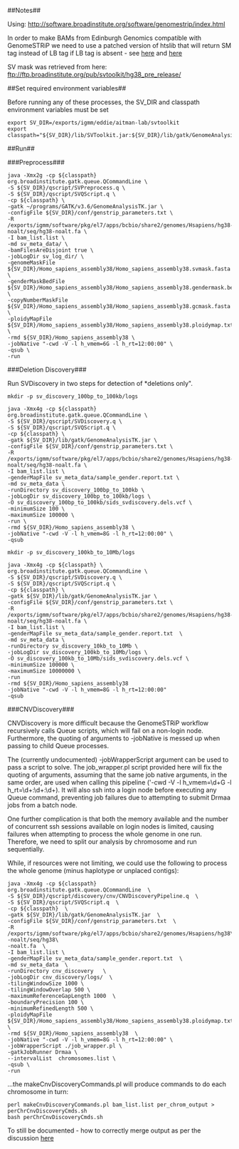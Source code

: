 ##Notes##

Using: http://software.broadinstitute.org/software/genomestrip/index.html

In order to make BAMs from Edinburgh Genomics compatible with GenomeSTRiP we need to use a patched version of htslib that will return SM tag instead of LB tag if LB tag is absent - see [here](http://gatkforums.broadinstitute.org/wdl/discussion/6339/) and [here](http://gatkforums.broadinstitute.org/wdl/discussion/6339/)

SV mask was retrieved from here: ftp://ftp.broadinstitute.org/pub/svtoolkit/hg38_pre_release/


##Set required environment variables##

Before running any of these processes, the SV_DIR and classpath environment variables must be set

    export SV_DIR=/exports/igmm/eddie/aitman-lab/svtoolkit
    export classpath="${SV_DIR}/lib/SVToolkit.jar:${SV_DIR}/lib/gatk/GenomeAnalysisTK.jar:${SV_DIR}/lib/gatk/Queue.jar"

##Run##

###Preprocess###

    java -Xmx2g -cp ${classpath} org.broadinstitute.gatk.queue.QCommandLine \
    -S ${SV_DIR}/qscript/SVPreprocess.q \
    -S ${SV_DIR}/qscript/SVQScript.q \
    -cp ${classpath} \
    -gatk ~/programs/GATK/v3.6/GenomeAnalysisTK.jar \
    -configFile ${SV_DIR}/conf/genstrip_parameters.txt \
    -R /exports/igmm/software/pkg/el7/apps/bcbio/share2/genomes/Hsapiens/hg38-noalt/seq/hg38-noalt.fa \
    -I bam_list.list \
    -md sv_meta_data/ \
    -bamFilesAreDisjoint true \  
    -jobLogDir sv_log_dir/ \
    -genomeMaskFile ${SV_DIR}/Homo_sapiens_assembly38/Homo_sapiens_assembly38.svmask.fasta \
    -genderMaskBedFile ${SV_DIR}/Homo_sapiens_assembly38/Homo_sapiens_assembly38.gendermask.bed \
    -copyNumberMaskFile ${SV_DIR}/Homo_sapiens_assembly38/Homo_sapiens_assembly38.gcmask.fasta  \
    -ploidyMapFile ${SV_DIR}/Homo_sapiens_assembly38/Homo_sapiens_assembly38.ploidymap.txt \
    -rmd ${SV_DIR}/Homo_sapiens_assembly38 \
    -jobNative "-cwd -V -l h_vmem=6G -l h_rt=12:00:00" \
    -qsub \ 
    -run


###Deletion Discovery###

Run SVDiscovery in two steps for detection of *deletions only". 

    mkdir -p sv_discovery_100bp_to_100kb/logs

    java -Xmx4g -cp ${classpath} org.broadinstitute.gatk.queue.QCommandLine \
    -S ${SV_DIR}/qscript/SVDiscovery.q \
    -S ${SV_DIR}/qscript/SVQScript.q \
    -cp ${classpath} \
    -gatk ${SV_DIR}/lib/gatk/GenomeAnalysisTK.jar \
    -configFile ${SV_DIR}/conf/genstrip_parameters.txt \
    -R /exports/igmm/software/pkg/el7/apps/bcbio/share2/genomes/Hsapiens/hg38-noalt/seq/hg38-noalt.fa \
    -I bam_list.list \
    -genderMapFile sv_meta_data/sample_gender.report.txt \
    -md sv_meta_data \
    -runDirectory sv_discovery_100bp_to_100kb \
    -jobLogDir sv_discovery_100bp_to_100kb/logs \
    -O sv_discovery_100bp_to_100kb/sids_svdiscovery.dels.vcf \
    -minimumSize 100 \
    -maximumSize 100000 \
    -run \
    -rmd ${SV_DIR}/Homo_sapiens_assembly38 \
    -jobNative "-cwd -V -l h_vmem=8G -l h_rt=12:00:00" \
    -qsub

    mkdir -p sv_discovery_100kb_to_10Mb/logs

    java -Xmx4g -cp ${classpath} \
    org.broadinstitute.gatk.queue.QCommandLine \
    -S ${SV_DIR}/qscript/SVDiscovery.q \
    -S ${SV_DIR}/qscript/SVQScript.q \
    -cp ${classpath} \
    -gatk ${SV_DIR}/lib/gatk/GenomeAnalysisTK.jar \
    -configFile ${SV_DIR}/conf/genstrip_parameters.txt \
    -R /exports/igmm/software/pkg/el7/apps/bcbio/share2/genomes/Hsapiens/hg38-noalt/seq/hg38-noalt.fa \
    -I bam_list.list \
    -genderMapFile sv_meta_data/sample_gender.report.txt  \
    -md sv_meta_data \
    -runDirectory sv_discovery_10kb_to_10Mb \
    -jobLogDir sv_discovery_100kb_to_10Mb/logs \
    -O sv_discovery_100kb_to_10Mb/sids_svdiscovery.dels.vcf \
    -minimumSize 100000 \
    -maximumSize 10000000 \
    -run  
    -rmd ${SV_DIR}/Homo_sapiens_assembly38  
    -jobNative "-cwd -V -l h_vmem=8G -l h_rt=12:00:00" 
    -qsub



###CNVDiscovery###

CNVDiscovery is more difficult because the GenomeSTRiP workflow recursively calls Queue scripts, which will fail on a non-login node. Furthermore, the quoting of arguments to -jobNative is messed up when passing to child Queue processes. 

The (currently undocumented) -jobWrapperScript argument can be used to pass a script to solve. The job_wrapper.pl script provided here will fix the quoting of arguments, assuming that the same job native arguments, in the same order, are used when calling this pipeline ('-cwd -V -l h_vmem=\d+G -l h_rt=\d+:\d+:\d+). It will also ssh into a login node before executing any Queue command, preventing job failures due to attempting to submit Drmaa jobs from a batch node.

One further complication is that both the memory available and the number of concurrent ssh sessions available on login nodes is limited, causing failures when attempting to process the whole genome in one run. Therefore, we need to split our analysis by chromosome and run sequentially.

While, if resources were not limiting, we could use the following to process the whole genome (minus haplotype or unplaced contigs):

    java -Xmx4g -cp ${classpath} org.broadinstitute.gatk.queue.QCommandLine  \
    -S ${SV_DIR}/qscript/discovery/cnv/CNVDiscoveryPipeline.q  \
    -S ${SV_DIR}/qscript/SVQScript.q  \
    -cp ${classpath}  \
    -gatk ${SV_DIR}/lib/gatk/GenomeAnalysisTK.jar  \
    -configFile ${SV_DIR}/conf/genstrip_parameters.txt  \
    -R /exports/igmm/software/pkg/el7/apps/bcbio/share2/genomes/Hsapiens/hg38\
    -noalt/seq/hg38\
    -noalt.fa  \
    -I bam_list.list \
    -genderMapFile sv_meta_data/sample_gender.report.txt  \
    -md sv_meta_data  \
    -runDirectory cnv_discovery   \
    -jobLogDir cnv_discovery/logs/  \
    -tilingWindowSize 1000 \
    -tilingWindowOverlap 500 \
    -maximumReferenceGapLength 1000  \
    -boundaryPrecision 100 \
    -minimumRefinedLength 500 \
    -ploidyMapFile ${SV_DIR}/Homo_sapiens_assembly38/Homo_sapiens_assembly38.ploidymap.txt \
    -rmd ${SV_DIR}/Homo_sapiens_assembly38  \
    -jobNative "-cwd -V -l h_vmem=8G -l h_rt=12:00:00" \
    -jobWrapperScript ./job_wrapper.pl \
    -gatkJobRunner Drmaa \
    --intervalList  chromosomes.list \
    -qsub \
    -run

...the makeCnvDiscoveryCommands.pl will produce commands to do each chromosome in turn:

    perl makeCnvDiscoveryCommands.pl bam_list.list per_chrom_output > perChrCnvDiscoveryCmds.sh
    bash perChrCnvDiscoveryCmds.sh


To still be documented - how to correctly merge output as per the discussion [here](http://gatkforums.broadinstitute.org/gatk/discussion/5501/running-genomestrip-on-x-chromosome)


